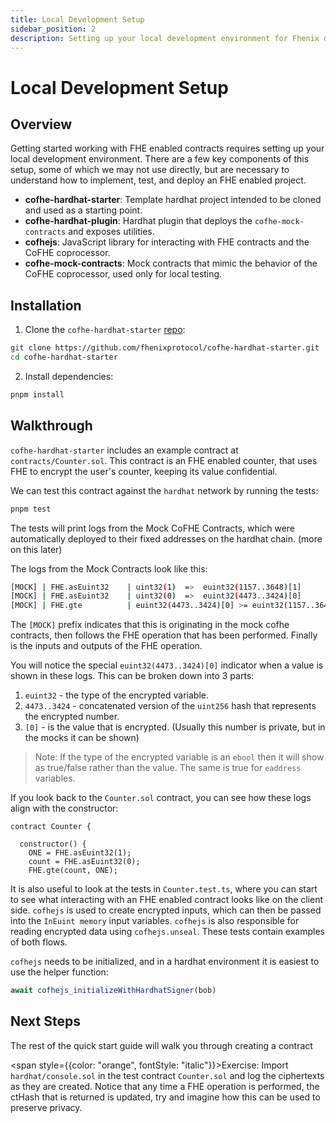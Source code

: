 ```yaml
---
title: Local Development Setup
sidebar_position: 2
description: Setting up your local development environment for Fhenix development
---
```


# Local Development Setup

## Overview

Getting started working with FHE enabled contracts requires setting up your local development environment. There are a few key components of this setup, some of which we may not use directly, but are necessary to understand how to implement, test, and deploy an FHE enabled project.

- **cofhe-hardhat-starter**: Template hardhat project intended to be cloned and used as a starting point.
- **cofhe-hardhat-plugin**: Hardhat plugin that deploys the `cofhe-mock-contracts` and exposes utilities.
- **cofhejs**: JavaScript library for interacting with FHE contracts and the CoFHE coprocessor.
- **cofhe-mock-contracts**: Mock contracts that mimic the behavior of the CoFHE coprocessor, used only for local testing.

## Installation

1. Clone the `cofhe-hardhat-starter` [repo](https://github.com/fhenixprotocol/cofhe-hardhat-starter):

```bash
git clone https://github.com/fhenixprotocol/cofhe-hardhat-starter.git
cd cofhe-hardhat-starter
```

2. Install dependencies:

```bash
pnpm install
```

## Walkthrough

`cofhe-hardhat-starter` includes an example contract at `contracts/Counter.sol`. This contract is an FHE enabled counter, that uses FHE to encrypt the user's counter, keeping its value confidential.

We can test this contract against the `hardhat` network by running the tests:

```bash
pnpm test
```

The tests will print logs from the Mock CoFHE Contracts, which were automatically deployed to their fixed addresses on the hardhat chain. (more on this later)

The logs from the Mock Contracts look like this:

```bash
[MOCK] | FHE.asEuint32    | uint32(1)  =>  euint32(1157..3648)[1]
[MOCK] | FHE.asEuint32    | uint32(0)  =>  euint32(4473..3424)[0]
[MOCK] | FHE.gte          | euint32(4473..3424)[0] >= euint32(1157..3648)[1]  =>  ebool(9092..1872)[false]
```

The `[MOCK]` prefix indicates that this is originating in the mock cofhe contracts, then follows the FHE operation that has been performed. Finally is the inputs and outputs of the FHE operation.

You will notice the special `euint32(4473..3424)[0]` indicator when a value is shown in these logs. This can be broken down into 3 parts:

1. `euint32` - the type of the encrypted variable.
2. `4473..3424` - concatenated version of the `uint256` hash that represents the encrypted number.
3. `[0]` - is the value that is encrypted. (Usually this number is private, but in the mocks it can be shown)

> Note: If the type of the encrypted variable is an `ebool` then it will show as true/false rather than the value. The same is true for `eaddress` variables.

If you look back to the `Counter.sol` contract, you can see how these logs align with the constructor:

```solidity
contract Counter {

  constructor() {
    ONE = FHE.asEuint32(1);
    count = FHE.asEuint32(0);
    FHE.gte(count, ONE);

```

It is also useful to look at the tests in `Counter.test.ts`, where you can start to see what interacting with an FHE enabled contract looks like on the client side. `cofhejs` is used to create encrypted inputs, which can then be passed into the `InEuint memory` input variables. `cofhejs` is also responsible for reading encrypted data using `cofhejs.unseal`. These tests contain examples of both flows.

`cofhejs` needs to be initialized, and in a hardhat environment it is easiest to use the helper function:

```typescript
await cofhejs_initializeWithHardhatSigner(bob)
```

## Next Steps

The rest of the quick start guide will walk you through creating a contract

<span style={{color: "orange", fontStyle: "italic"}}>Exercise:</span> Import `hardhat/console.sol` in the test contract `Counter.sol` and log the ciphertexts as they are created. Notice that any time a FHE operation is performed, the ctHash that is returned is updated, try and imagine how this can be used to preserve privacy.
